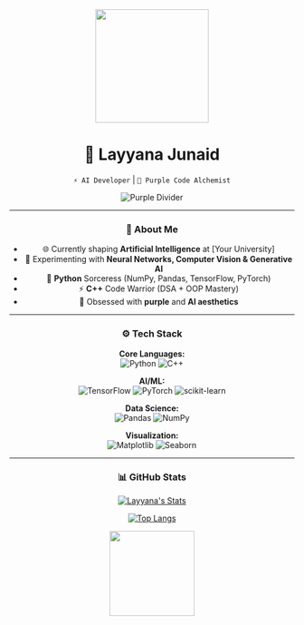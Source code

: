 <div align="center">

<!-- Animated AI Header -->
<img src="https://media.giphy.com/media/H7NYrUuYH7X9O/giphy.gif" width="200">

# **🧠 Layyana Junaid**  
`⚡ AI Developer` | `🌌 Purple Code Alchemist`  

<!-- Animated divider -->
![Purple Divider](https://media.giphy.com/media/XcQ0qk7Pj3gfDfqX7e/giphy.gif)

---

### **🔮 About Me**
- 🌐 Currently shaping **Artificial Intelligence** at [Your University]  
- 🧪 Experimenting with **Neural Networks, Computer Vision & Generative AI**  
- 🐍 **Python** Sorceress (NumPy, Pandas, TensorFlow, PyTorch)  
- ⚡ **C++** Code Warrior (DSA + OOP Mastery)  
- 💜 Obsessed with **purple** and **AI aesthetics**  

---

### **⚙️ Tech Stack**  
**Core Languages:**  
![Python](https://img.shields.io/badge/Python-6A0DAD?style=for-the-badge&logo=python&logoColor=white)
![C++](https://img.shields.io/badge/C++-9B30FF?style=for-the-badge&logo=c%2B%2B&logoColor=white)

**AI/ML:**  
![TensorFlow](https://img.shields.io/badge/TensorFlow-FF6FFF?style=for-the-badge&logo=tensorflow&logoColor=white)
![PyTorch](https://img.shields.io/badge/PyTorch-EE82EE?style=for-the-badge&logo=pytorch&logoColor=white)
![scikit-learn](https://img.shields.io/badge/scikit--learn-8A2BE2?style=for-the-badge&logo=scikit-learn&logoColor=white)

**Data Science:**  
![Pandas](https://img.shields.io/badge/Pandas-DDA0DD?style=for-the-badge&logo=pandas&logoColor=white)
![NumPy](https://img.shields.io/badge/NumPy-9400D3?style=for-the-badge&logo=numpy&logoColor=white)

**Visualization:**  
![Matplotlib](https://img.shields.io/badge/Matplotlib-9370DB?style=for-the-badge&logo=matplotlib&logoColor=white)
![Seaborn](https://img.shields.io/badge/Seaborn-8B008B?style=for-the-badge)

---

### **📊 GitHub Stats**  
<!-- Dynamic stats with purple theme -->
[![Layyana's Stats](https://github-readme-stats.vercel.app/api?username=layyana-junaid&show_icons=true&theme=radical&title_color=9B30FF&text_color=FFFFFF&icon_color=8A2BE2)](https://github.com/layyana-junaid)

[![Top Langs](https://github-readme-stats.vercel.app/api/top-langs/?username=layyana-junaid&layout=compact&theme=radical&title_color=9B30FF&text_color=FFFFFF)](https://github.com/layyana-junaid)

<!-- Animated AI footer -->
<img src="https://media.giphy.com/media/3o7TKUM3IgJBX2as9O/giphy.gif" width="150">

</div>
